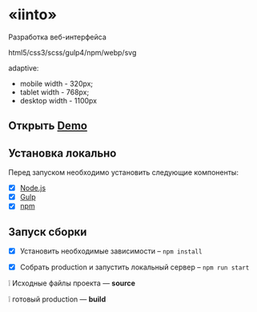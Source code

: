 # «iinto»
Разработка веб-интерфейса

html5/css3/scss/gulp4/npm/webp/svg

adaptive:
  - mobile width - 320px;
  - tablet width - 768px;
  - desktop width - 1100px

## Открыть [Demo](arturtkachenko93.github.io/iinto/)

## Установка локально
Перед запуском необходимо установить следующие компоненты:
- [x] [Node.js](https://nodejs.org/)
- [x] [Gulp](https://gulpjs.com/)
- [x] [npm](https://www.npmjs.com/)

## Запуск сборки
- [x] Установить необходимые зависимости – `npm install`
- [x] Собрать production и запустить локальный сервер – `npm run start`


:grey_exclamation: Исходные файлы проекта — **source**

:grey_exclamation: готовый production —  **build**
